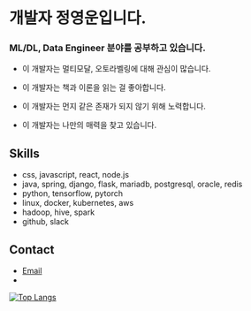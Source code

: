 # 개발자 정영운입니다.

### ML/DL, Data Engineer 분야를 공부하고 있습니다.
  
-  이 개발자는 멀티모달, 오토라벨링에 대해 관심이 많습니다.
 
-  이 개발자는 책과 이론을 읽는 걸 좋아합니다.

-  이 개발자는 먼지 같은 존재가 되지 않기 위해 노력합니다.
 
-  이 개발자는 나만의 매력을 찾고 있습니다.

## Skills

- css, javascript, react, node.js
- java, spring, django, flask, mariadb, postgresql, oracle, redis
- python, tensorflow, pytorch
- linux, docker, kubernetes, aws
- hadoop, hive, spark
- github, slack

## Contact

- [Email](mailto:un3561@naver.com)
- 
[![Top Langs](https://github-readme-stats.vercel.app/api/top-langs/?username=yuj0630)](https://github.com/yuj0630/github-readme-stats)
<!--
**yuj0630/yuj0630** is a ✨ _special_ ✨ repository because its `README.md` (this file) appears on your GitHub profile.

![youngun's GitHub stats](https://github-readme-stats.vercel.app/api?username=yuj0630&show_icons=true&theme=transparent)

Here are some ideas to get you started:

- 🔭 I’m currently working on ...
- 🌱 I’m currently learning ...
- 👯 I’m looking to collaborate on ...
- 🤔 I’m looking for help with ...
- 💬 Ask me about ...
- 📫 How to reach me: ...
- 😄 Pronouns: ...
- ⚡ Fun fact: ...
-->

